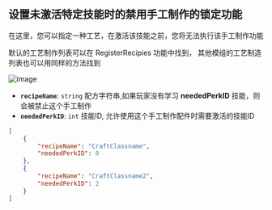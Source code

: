 ## 设置未激活特定技能时的禁用手工制作的锁定功能
在这里，您可以指定一种工艺，在激活该技能之前，您将无法执行该手工制作功能

默认的工艺制作列表可以在 RegisterRecipies 功能中找到， 其他模组的工艺制造列表也可以用同样的方法找到

![image](https://github.com/user-attachments/assets/f48648cb-255b-4781-a697-09cab53b7bf8)

- **`recipeName`**: `string` 配方字符串,如果玩家没有学习 **neededPerkID** 技能，则会被禁止这个手工制作
- **`neededPerkID`**: `int` 技能ID, 允许使用这个手工制作配件时需要激活的技能ID
  
```json
[
    {
        "recipeName": "CraftClassname",
        "neededPerkID": 0
    },
    {
        "recipeName": "CraftClassname2",
        "neededPerkID": 2
    }
]
```
